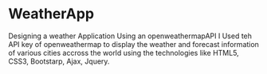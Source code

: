 # WeatherApp
Designing a weather Application Using an openweathermapAPI
I Used teh API key of openweathermap to display the weather and forecast information of various cities accross the world using the technologies like HTML5, CSS3, Bootstarp, Ajax, Jquery.
